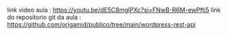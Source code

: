 link video aula : https://youtu.be/dE5C8mglPXc?si=FNwB-R6M-ewPftj5
link do repositorio git da aula : https://github.com/origamid/publico/tree/main/wordpress-rest-api
